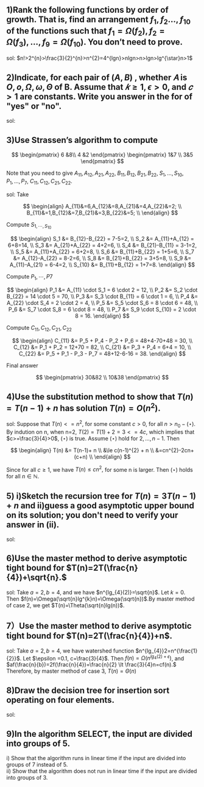 ## 1)Rank the following functions by order of growth. That is, find an arrangement $f_{1},f_{2}..., f_{10}$ of the functions such that $f_{1}= \Omega (f_{2}),f_{2}= \Omega (f_{3}),...,f_{9}= \Omega (f_{10})$. You don’t need to prove.  
sol: $n!>2^{n}>\frac{3}{2}^{n}>n^{2}=4^{lgn}>nlgn>n>lgn>lg^{\star}n>1$

## 2)Indicate, for each pair of $(A,B)$ , whether 𝐴 is $O,o,\Omega,\omega, \Theta$ of B. Assume that $𝑘 \ge 1, \epsilon > 0$, and $𝑐 > 1$ are constants. Write you answer in the for of "yes" or "no".
sol:

## 3)Use Strassen’s algorithm to compute

$$
\begin{pmatrix}
6 &8\\
4 &2
\end{pmatrix}
\begin{pmatrix}
1&7 \\
3&5
\end{pmatrix}
$$

Note that you need to give $A_{11}, A_{12}, A_{21}, A_{22}, \;
B_{11}, B_{12}, B_{21}, B_{22}, \;
S_{1}, \ldots, S_{10}, \;
P_{1}, \ldots, P_{7}, \;
C_{11}, C_{12}, C_{21}, C_{22}.$

sol: Take

$$
\begin{align}
A_{11}&=6,A_{12}&=8,A_{21}&=4,A_{22}&=2; \\
B_{11}&=1,B_{12}&=7,B_{21}&=3,B_{22}&=5; \\
\end{align}
$$

Compute $S_{1,\cdots,S_{10}}$

$$
\begin{align}
S_1  &= B_{12}-B_{22} = 7-5=2, \\
S_2  &= A_{11}+A_{12} = 6+8=14, \\
S_3  &= A_{21}+A_{22} = 4+2=6, \\
S_4  &= B_{21}-B_{11} = 3-1=2, \\
S_5  &= A_{11}+A_{22} = 6+2=8, \\
S_6  &= B_{11}+B_{22} = 1+5=6, \\
S_7  &= A_{12}-A_{22} = 8-2=6, \\
S_8  &= B_{21}+B_{22} = 3+5=8, \\
S_9  &= A_{11}-A_{21} = 6-4=2, \\
S_{10} &= B_{11}+B_{12} = 1+7=8.
\end{align}
$$

Compute $P_{1},\cdots,P{7}$

$$
\begin{align}
P_1 &= A_{11} \cdot S_1 = 6 \cdot 2 = 12, \\
P_2 &= S_2 \cdot B_{22} = 14 \cdot 5 = 70, \\
P_3 &= S_3 \cdot B_{11} = 6 \cdot 1 = 6, \\
P_4 &= A_{22} \cdot S_4 = 2 \cdot 2 = 4, \\
P_5 &= S_5 \cdot S_6 = 8 \cdot 6 = 48, \\
P_6 &= S_7 \cdot S_8 = 6 \cdot 8 = 48, \\
P_7 &= S_9 \cdot S_{10} = 2 \cdot 8 = 16.
\end{align}
$$

Compute $C_{11}, C_{12}, C_{21}, C_{22}$

$$
\begin{align}
C_{11} &= P_5 + P_4 - P_2 + P_6 = 48+4-70+48 = 30, \\
C_{12} &= P_1 + P_2 = 12+70 = 82, \\
C_{21} &= P_3 + P_4 = 6+4 = 10, \\
C_{22} &= P_5 + P_1 - P_3 - P_7 = 48+12-6-16 = 38.
\end{align}
$$

Final answer

$$
\begin{pmatrix}
30&82 \\
10&38
\end{pmatrix}
$$

## 4)Use the substitution method to show that $T(n)=T(n-1)+n$ has solution $T(n)=O(n^{2})$.  
sol: Suppose that $T(n)<=n^{2}$, for some constant $c>0$, for all $n>n_{0}-(\star)$. By indution on n, when n=2, $T(2)=T(1)+2=3<=4c$, which implies that $c>=\frac{3}{4}>0$, $(\star)$ is true. Assume $(\star)$ hold for $2,...,n-1$. Then 

$$ 
\begin{align}
T(n) &= T(n-1)+ n \\ 
&\le c(n-1)^{2} + n \\ 
&=cn^{2}-2cn+(c+n) \\ 
\end{align} 
$$

Since for all $c \ge 1$, we have $T(n) \le cn^{2},$ for some n is larger. Then $(\star)$ holds for all $n \in \mathbb{N}.$

## 5) i)Sketch the recursion tree for $T(n)=3T(n-1)+n$ and ii)guess a good asymptotic upper bound on its solution; you don't need to verify your answer in (ii).  
sol:

## 6)Use the master method to derive asymptotic tight bound for $T(n)=2T(\frac{n}{4})+\sqrt{n}.$
sol: Take $a=2,b=4$, and we have $n^{lg_{4}(2)}=\sqrt{n}$. Let $k=0$. Then $f(n)=\Omega(\sqrt{n}lg^{k}n)=\Omega(\sqrt{n})$.By master method of case 2, we get $T(n)=\Theta(\sqrt{n}lg(n))$.

## 7）Use the master method to derive asymptotic tight bound for $T(n)=2T(\frac{n}{4})+n$.  
sol: Take $a=2,b=4$, we have watershed function $n^{lg_{4}}2=n^{\frac{1}{2}}$. Let $\epsilon =0.1, c=\frac{3}{4}$. 
Then $f(n)=\Omega(n^{lg_{4}(2)+\epsilon})$, and $af(\frac{n}{b})=2f(\frac{n}{4})=\frac{n}{2} \lt \frac{3}{4}n=cf(n).$ Therefore, by master method of case 3, $T(n)= \Theta(n)$

## 8)Draw the decision tree for insertion sort operating on four elements.  
sol:

## 9)In the algorithm SELECT, the input are divided into groups of 5. 
i) Show that the algorithm runs in linear time if the input are divided into groups of 7 instead of 5.   
ii) Show that the algorithm does not run in linear time if the input are divided into groups of 3.

